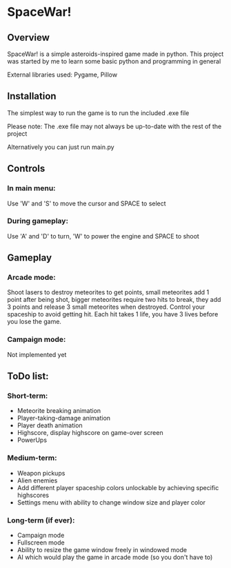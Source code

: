 # SpaceWar!


## Overview
SpaceWar! is a simple asteroids-inspired game made in python.
This project was started by me to learn some basic python and programming in general

External libraries used: Pygame, Pillow


## Installation
The simplest way to run the game is to run the included .exe file

Please note: The .exe file may not always be up-to-date with the rest of the project

Alternatively you can just run main.py


## Controls

### In main menu:
Use 'W' and 'S' to move the cursor and SPACE to select

### During gameplay:
Use 'A' and 'D' to turn, 'W' to power the engine and SPACE to shoot


## Gameplay

### Arcade mode:
Shoot lasers to destroy meteorites to get points,
small meteorites add 1 point after being shot, bigger
meteorites require two hits to break, they add 3 points
and release 3 small meteorites when destroyed. 
Control your spaceship to avoid getting hit. Each hit takes
1 life, you have 3 lives before you lose the game.

### Campaign mode:
Not implemented yet


## ToDo list:

### Short-term:

- Meteorite breaking animation
- Player-taking-damage animation
- Player death animation
- Highscore, display highscore on game-over screen
- PowerUps

### Medium-term:

- Weapon pickups
- Alien enemies
- Add different player spaceship colors unlockable by achieving specific highscores
- Settings menu with ability to change window size and player color

### Long-term (if ever):

- Campaign mode
- Fullscreen mode
- Ability to resize the game window freely in windowed mode
- AI which would play the game in arcade mode (so you don't have to)